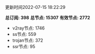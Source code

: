 更新时间2022-07-15 18:22:29

**总订阅: 398**
**总节点: 15307**
**有效节点: 2772**
- v2ray节点: 1746
- ss节点: 559
- trojan节点: 372
- ssr节点: 95
